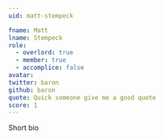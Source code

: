 ```yaml
---
uid: matt-stempeck

fname: Matt
lname: Stempeck
role:
  - overlord: true
  - member: true
  - accomplice: false
avatar: 
twitter: baron
github: baron
quote: Quick someone give me a good quote
score: 1
---
```


Short bio
